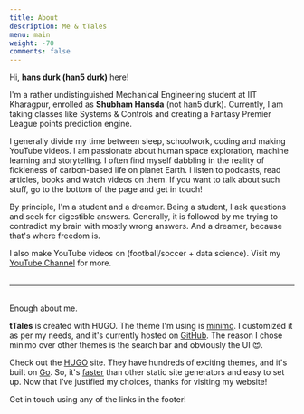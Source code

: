 ```yaml
---
title: About
description: Me & tTales
menu: main
weight: -70
comments: false
---
```


Hi, **hans durk (han5 durk)** here!

I'm a rather undistinguished Mechanical Engineering student at IIT Kharagpur, enrolled as **Shubham Hansda** (not han5 durk). Currently, I am taking classes like Systems & Controls and creating a Fantasy Premier League points prediction engine.

I generally divide my time between sleep, schoolwork, coding and making YouTube videos. I am passionate about human space exploration, machine learning and storytelling. I often find myself dabbling in the reality of fickleness of carbon-based life on planet Earth. I listen to podcasts, read articles, books and watch videos on them. If you want to talk about such stuff, go to the bottom of the page and get in touch!

By principle, I'm a student and a dreamer. Being a student, I ask questions and seek for digestible answers. Generally, it is followed by me trying to contradict my brain with mostly wrong answers. And a dreamer, because that's where freedom is.

I also make YouTube videos on (football/soccer + data science). Visit my [YouTube Channel](https://www.youtube.com/channel/UCYvbqYvGvhXCoIud49NfvKA) for more.  
&nbsp;

___

\
Enough about me.

**tTales** is created with HUGO. The theme I'm using is [minimo](https://themes.gohugo.io/minimo/). I customized it as per my needs, and it's currently hosted on [GitHub](https://github.com/han5durk/tTales). The reason I chose minimo over other themes is the search bar and obviously the UI :heart_eyes:.

Check out the [HUGO](https://gohugo.io/) site. They have hundreds of exciting themes, and it's built on [Go](https://en.wikipedia.org/wiki/Go_(programming_language)). So, it's [faster](https://gohugo.io/about/what-is-hugo/#how-fast-is-hugo) than other static site generators and easy to set up. Now that I’ve justified my choices, thanks for visiting my website!

Get in touch using any of the links in the footer!
